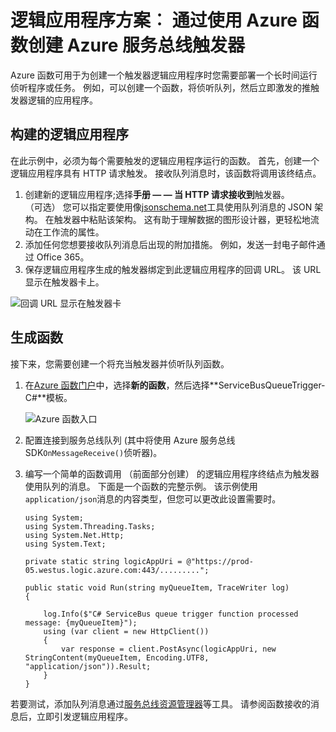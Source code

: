 <properties
   pageTitle="逻辑应用程序方案︰ 创建 Azure 服务总线功能触发器 |Microsoft Azure"
   description="使用 Azure 函数创建逻辑应用程序的服务总线触发器"
   services="logic-apps,functions"
   documentationCenter=".net,nodejs,java"
   authors="jeffhollan"
   manager="dwrede"
   editor=""/>

<tags
   ms.service="logic-apps"
   ms.devlang="multiple"
   ms.topic="article"
   ms.tgt_pltfrm="na"
   ms.workload="integration"
   ms.date="05/23/2016"
   ms.author="jehollan"/>

# <a name="logic-app-scenario-create-an-azure-service-bus-trigger-by-using-azure-functions"></a>逻辑应用程序方案︰ 通过使用 Azure 函数创建 Azure 服务总线触发器

Azure 函数可用于为创建一个触发器逻辑应用程序时您需要部署一个长时间运行侦听程序或任务。 例如，可以创建一个函数，将侦听队列，然后立即激发的推触发器逻辑的应用程序。

## <a name="build-the-logic-app"></a>构建的逻辑应用程序

在此示例中，必须为每个需要触发的逻辑应用程序运行的函数。 首先，创建一个逻辑应用程序具有 HTTP 请求触发。 接收队列消息时，该函数将调用该终结点。  

1. 创建新的逻辑应用程序;选择**手册 — — 当 HTTP 请求接收到**触发器。  
   （可选） 您可以指定要使用像[jsonschema.net](http://jsonschema.net)工具使用队列消息的 JSON 架构。 在触发器中粘贴该架构。 这有助于理解数据的图形设计器，更轻松地流动在工作流的属性。
1. 添加任何您想要接收队列消息后出现的附加措施。 例如，发送一封电子邮件通过 Office 365。  
1. 保存逻辑应用程序生成的触发器绑定到此逻辑应用程序的回调 URL。 该 URL 显示在触发器卡上。

![回调 URL 显示在触发器卡][1]

## <a name="build-the-function"></a>生成函数

接下来，您需要创建一个将充当触发器并侦听队列函数。

1. 在[Azure 函数门户](https://functions.azure.com/signin)中，选择**新的函数**，然后选择**ServiceBusQueueTrigger-C#**模板。

    ![Azure 函数入口][2]

2. 配置连接到服务总线队列 (其中将使用 Azure 服务总线 SDK`OnMessageReceive()`侦听器)。
3. 编写一个简单的函数调用 （前面部分创建） 的逻辑应用程序终结点为触发器使用队列的消息。 下面是一个函数的完整示例。 该示例使用`application/json`消息的内容类型，但您可以更改此设置需要时。

   ```
   using System;
   using System.Threading.Tasks;
   using System.Net.Http;
   using System.Text;

   private static string logicAppUri = @"https://prod-05.westus.logic.azure.com:443/.........";

   public static void Run(string myQueueItem, TraceWriter log)
   {

       log.Info($"C# ServiceBus queue trigger function processed message: {myQueueItem}");
       using (var client = new HttpClient())
       {
           var response = client.PostAsync(logicAppUri, new StringContent(myQueueItem, Encoding.UTF8, "application/json")).Result;
       }
   }
   ```

若要测试，添加队列消息通过[服务总线资源管理器](https://github.com/paolosalvatori/ServiceBusExplorer)等工具。 请参阅函数接收的消息后，立即引发逻辑应用程序。

<!-- Image References -->
[1]: ./media/app-service-logic-scenario-function-sb-trigger/manualTrigger.PNG
[2]: ./media/app-service-logic-scenario-function-sb-trigger/newQueueTriggerFunction.PNG
